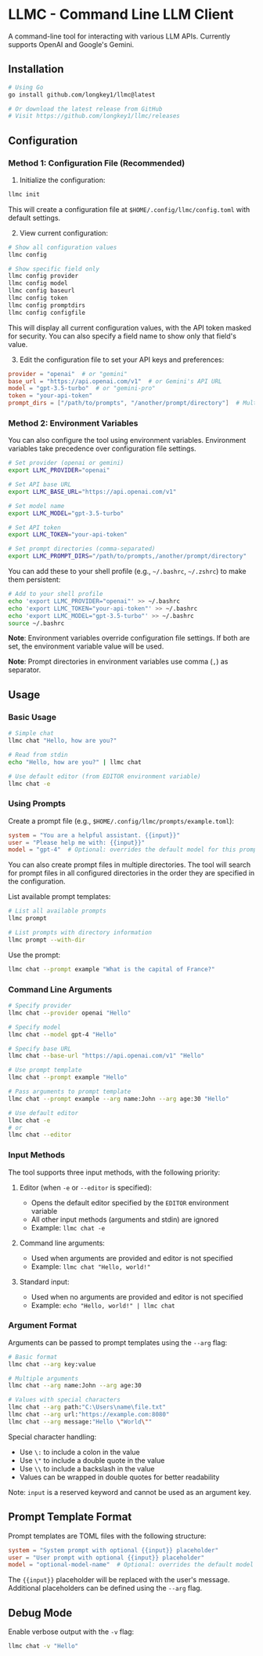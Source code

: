 # LLMC - Command Line LLM Client

A command-line tool for interacting with various LLM APIs. Currently supports OpenAI and Google's Gemini.

## Installation

```bash
# Using Go
go install github.com/longkey1/llmc@latest

# Or download the latest release from GitHub
# Visit https://github.com/longkey1/llmc/releases
```

## Configuration

### Method 1: Configuration File (Recommended)

1. Initialize the configuration:
```bash
llmc init
```

This will create a configuration file at `$HOME/.config/llmc/config.toml` with default settings.

2. View current configuration:
```bash
# Show all configuration values
llmc config

# Show specific field only
llmc config provider
llmc config model
llmc config baseurl
llmc config token
llmc config promptdirs
llmc config configfile
```

This will display all current configuration values, with the API token masked for security. You can also specify a field name to show only that field's value.

3. Edit the configuration file to set your API keys and preferences:
```toml
provider = "openai"  # or "gemini"
base_url = "https://api.openai.com/v1"  # or Gemini's API URL
model = "gpt-3.5-turbo"  # or "gemini-pro"
token = "your-api-token"
prompt_dirs = ["/path/to/prompts", "/another/prompt/directory"]  # Multiple directories supported
```

### Method 2: Environment Variables

You can also configure the tool using environment variables. Environment variables take precedence over configuration file settings.

```bash
# Set provider (openai or gemini)
export LLMC_PROVIDER="openai"

# Set API base URL
export LLMC_BASE_URL="https://api.openai.com/v1"

# Set model name
export LLMC_MODEL="gpt-3.5-turbo"

# Set API token
export LLMC_TOKEN="your-api-token"

# Set prompt directories (comma-separated)
export LLMC_PROMPT_DIRS="/path/to/prompts,/another/prompt/directory"
```

You can add these to your shell profile (e.g., `~/.bashrc`, `~/.zshrc`) to make them persistent:

```bash
# Add to your shell profile
echo 'export LLMC_PROVIDER="openai"' >> ~/.bashrc
echo 'export LLMC_TOKEN="your-api-token"' >> ~/.bashrc
echo 'export LLMC_MODEL="gpt-3.5-turbo"' >> ~/.bashrc
source ~/.bashrc
```

**Note**: Environment variables override configuration file settings. If both are set, the environment variable value will be used.

**Note**: Prompt directories in environment variables use comma (`,`) as separator.

## Usage

### Basic Usage

```bash
# Simple chat
llmc chat "Hello, how are you?"

# Read from stdin
echo "Hello, how are you?" | llmc chat

# Use default editor (from EDITOR environment variable)
llmc chat -e
```

### Using Prompts

Create a prompt file (e.g., `$HOME/.config/llmc/prompts/example.toml`):
```toml
system = "You are a helpful assistant. {{input}}"
user = "Please help me with: {{input}}"
model = "gpt-4"  # Optional: overrides the default model for this prompt
```

You can also create prompt files in multiple directories. The tool will search for prompt files in all configured directories in the order they are specified in the configuration.

List available prompt templates:
```bash
# List all available prompts
llmc prompt

# List prompts with directory information
llmc prompt --with-dir
```

Use the prompt:
```bash
llmc chat --prompt example "What is the capital of France?"
```

### Command Line Arguments

```bash
# Specify provider
llmc chat --provider openai "Hello"

# Specify model
llmc chat --model gpt-4 "Hello"

# Specify base URL
llmc chat --base-url "https://api.openai.com/v1" "Hello"

# Use prompt template
llmc chat --prompt example "Hello"

# Pass arguments to prompt template
llmc chat --prompt example --arg name:John --arg age:30 "Hello"

# Use default editor
llmc chat -e
# or
llmc chat --editor
```

### Input Methods

The tool supports three input methods, with the following priority:

1. Editor (when `-e` or `--editor` is specified):
   - Opens the default editor specified by the `EDITOR` environment variable
   - All other input methods (arguments and stdin) are ignored
   - Example: `llmc chat -e`

2. Command line arguments:
   - Used when arguments are provided and editor is not specified
   - Example: `llmc chat "Hello, world!"`

3. Standard input:
   - Used when no arguments are provided and editor is not specified
   - Example: `echo "Hello, world!" | llmc chat`

### Argument Format

Arguments can be passed to prompt templates using the `--arg` flag:

```bash
# Basic format
llmc chat --arg key:value

# Multiple arguments
llmc chat --arg name:John --arg age:30

# Values with special characters
llmc chat --arg path:"C:\Users\name\file.txt"
llmc chat --arg url:"https://example.com:8080"
llmc chat --arg message:"Hello \"World\""
```

Special character handling:
- Use `\:` to include a colon in the value
- Use `\"` to include a double quote in the value
- Use `\\` to include a backslash in the value
- Values can be wrapped in double quotes for better readability

Note: `input` is a reserved keyword and cannot be used as an argument key.

## Prompt Template Format

Prompt templates are TOML files with the following structure:
```toml
system = "System prompt with optional {{input}} placeholder"
user = "User prompt with optional {{input}} placeholder"
model = "optional-model-name"  # Optional: overrides the default model for this prompt
```

The `{{input}}` placeholder will be replaced with the user's message. Additional placeholders can be defined using the `--arg` flag.

## Debug Mode

Enable verbose output with the `-v` flag:
```bash
llmc chat -v "Hello"
```